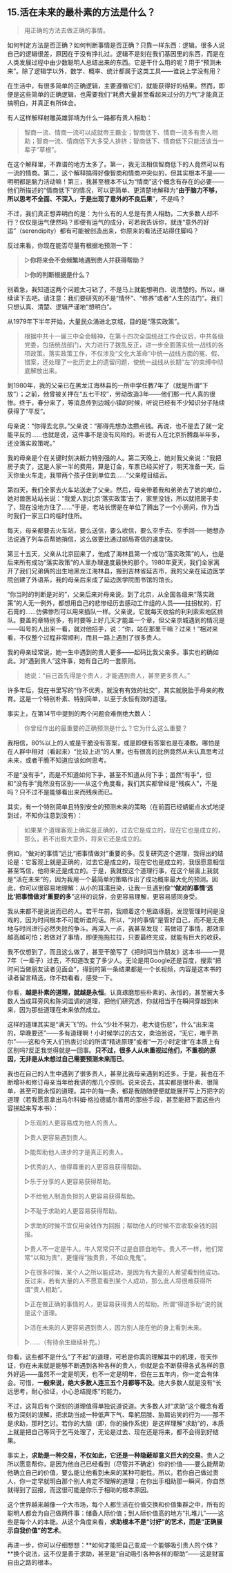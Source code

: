 ## 15.活在未来的最朴素的方法是什么？

> 用正确的方法去做正确的事情。

如何判定方法是否正确？如何判断事情是否正确？只靠一样东西：逻辑。很多人说自己的逻辑很差，原因在于没有挣扎过。逻辑不是刻在我们基因里的东西，而是在人类发展过程中由少数聪明人总结出来的东西。它是干什么用的呢？用于“预测未来”。除了逻辑学以外，数学、概率、统计都属于这类工具——谁说上学没有用？

在生活中，有很多简单的正确逻辑，主要遵循它们，就能获得好的结果。然而，即便是这些简单的正确逻辑，也需要我们“耗费大量甚至看起来过分的力气”才能真正搞明白，并真正有所体会。

有人这样解释射雕英雄郭靖为什么一路都有贵人相助：

> 智商一流、情商一流可以成就帝王霸业；智商低下、情商一流多有贵人相助；智商一流、情商低下大多受人排挤；智商低下、情商低下只能活该当一辈子“草根”。

在这个解释里，不靠谱的地方太多了。第一，我无法相信智商低下的人竟然可以有一流的情商。第二，这个解释搞得好像智商和情商冲突似的，但其实根本不是——明明都是脑力活动嘛！第三，我甚至根本不认为“情商”这个概念有存在的必要——他们所描述的“情商低下”的情况，可以更简单、更清楚地解释为“**由于脑力不够，所以思考不全面、不深入，于是出现了意外的不良后果**”，不是吗？

不过，我们真正想弄明白的是：为什么有的人总是有贵人相助，二大多数人却不行？仅仅是运气使然吗？即便有运气的成分，可若我告诉你，就连“意外的好运”（serendipity）都有可能被创造出来，你原来的看法还站得住脚吗？

反过来看，你现在能否尽量有根据地预测一下：

> ▷**你将来会不会频繁地遇到贵人并获得帮助？**
>
> ▷**你的判断根据是什么？**

别着急，我知道这两个问题太刁钻了，不是马上就能想明白、说清楚的。所以，继续读下去吧。请注意：我们要研究的不是“情怀”、“修养”或者“人生的法门”。我们只想认真、清楚、逻辑严谨地“想明白”。

从1979年下半年开始，大量民众涌进北京城，目的是“落实政策”。

> 根据中共十一届三中全会精神，在第十四次全国统战工作会议后，中共各级党委，包括统战部门，大力进行了拨乱反正，进一步全面落实统一战线的各项政策。落实政策工作，不仅涉及“文化大革命”中统一战线方面的冤、假、错案，还处理了一批历史上的遗留问题，使统一战线从长期“左”的束缚中彻底解放出来。

到1980年，我的父亲已在黑龙江海林县的一所中学任教7年了（就是所谓“下放”）；之前，他曾被关押在“五七干校”，劳动改造3年——他们那一代人真的很惨。终于，春分来了，等消息传到边城小镇的时候，听说已经有不少知识分子陆续获得了“平反”。

母亲说：“你得去北京。”父亲说：“那得先想办法攒点钱。再说，也不是去了就一定能平反的……也就是说，这件事不是没有风险的。听说有人在北京折腾磊半年多，还没落实政策呢。”

我的母亲是个在关键时刻决断力特别强的人。第二天晚上，她对我父亲说：“我把房子卖了，这是人家一半的费用，算是订金，车票已经买好了，明天准备一天，后天你坐火车走，我带两个孩子住到单位去……”父亲瞠目结舌。

第四天，我们全家去火车站送走了父亲。然后，母亲带着我和弟弟去了她的单位，她对兽医站站长说：“我爱人到北京‘落实政策’去了，家里没钱，所以就把房子卖了，现在没地方住了……”于是，老站长愣是在单位了腾出了一个小房间，作为当时我们一家三口的临时住所。

每天，母亲都要去火车站，要么送信，要么收信，要么空手去、空手回——她想办法说通了列车员帮她捎信，这么做要比通过邮局寄信的速度快。

第三十五天，父亲从北京回来了，他成了海林县第一个成功“落实政策”的人，也是后来所有成功“落实政策”的人里办理速度最快的那个。1980年夏天，我们全家离开了我们兄弟俩的出生地黑龙江海林县，搬到吉林省延吉市，我的父亲在延边医学院创建了外语系，我的母亲后来成了延边医学院图书馆的馆长。

“你当时的判断是对的”，父亲后来对母亲说。到了北京，从全国各级来“落实政策”的人无一例外，都想用自己的悲惨经历去感动工作组的人员——拄拐杖的，打石膏的……仿佛惨烈可以用来插队一样。父亲说，它就每天收拾的利利索索地区排队。要盖的章特别多，有时要等上好几天才能盖一个章，但父亲京城遇到的情况是——叫号的人出来一看，就对他招手，说：“你，站在那里干嘛？过来！”相对来看，不仅整个过程非常顺利，而且一路上遇到了很多贵人。

我的母亲经常说，她一生中遇到的贵人更多——起码比我父亲多。事实也的确如此。对“遇到贵人”这件事，她有自己的一套原则。

> 她说：“自己首先得是个贵人，才能遇到贵人，甚至更多贵人。”

许多年后，我在书里写的“你不优秀，就没有有效的社交”，其实就脱胎于母亲的教育。这是一个特别朴素、特别简单，以至于永恒有效的道理。

事实上，在第14节中提到的两个问题会难倒绝大数人：

> 你曾经作出的最重要的正确预测是什么？它为什么这么重要？

我相信，80%以上的人或是干脆没有答案，或是即便有答案也是在凑数。哪怕是在人群中相对（看起来）“比较上进”的人里，也有很高的比例竟然从未认真思考过未来，或者干脆不知道应该如何思考。

不是“没有手”，而是不知道如何下手，甚至不知道从何下手；虽然“有手”，但和“没有手”竟然没有区别——从这个角度看，我们其实都曾经是“残疾人”，不是吗？只不过不是能够看出来而残疾而已。

其实，有一个特别简单且特别安全的预测未来的策略（在前面已经蜻蜓点水式地提到过，不知你注意到没有）：

> 如果某个道理客观上确实是正确的，过去它是成立的，现在它也是成立的，那么，若不出极大意外，将来它还是成立的。

例如，“做对的事情”远比“把事情做对”重要的多。反复研究这个道理，我得出的结论是：它客观上就是正确的，过去它是成立的，现在它也是成立的，我很愿意相信甚至笃信，他将来还是成立的。于是，我就按这个道理行事，在这个层面上我就是“活在未来”的，因为我用一个最简单的策略作出了成功概率最大化的预测。因此，你可以很容易地理解：从小的耳濡目染，让我一旦遇到像“**‘做对的事情’远比‘把事情做对’重要的多**”这样的说辞，会更容易理解，更容易感同身受。

我从来都不是说说而已的人。若干年前，我顺着这个思路琢磨，发现管理时间是没戏的，因为时间根本不可能听谁的话。所以，“对的事情”是管好自己，而不是无畏地与时间进行必然失败的争斗。再深入一点，我甚至发现：若做错了事情，那效率越高越可怕；若做对了事情，即便拖拖拉拉，只要最终完成，就能有巨大的收获。

我不仅想到了，而且这么做了，甚至干脆写了《把时间当作朋友》这本书——一晃7年（一辈子）过去，不知道改变了多少人。无论是用Google还是百度，搜索“把时间当做朋友读者见面会”，得到的第一条结果都是一个长视频，内容是这本书的读者留言精选，你不妨看看，感受一下。

你看，**越是朴素的道理，就越是永恒**。认真琢磨那些朴素的、永恒的，甚至被大多数人当成耳旁风和陈词滥调的道理，把他们研究透，你就相当于在瞬间穿越到未来，因为那些道理在未来依然成立。

这样的道理其实是“满天飞”的。什么“少壮不努力，老大徒伤悲”，什么“出来混的，早晚要还”——多有道理啊！小时候学过的古文，卖油翁说，“无它，唯手熟尔”——这和今天人们热衷讨论的所谓“精进原理”或者“一万小时定律”在本质上有区别吗?反正我觉得就是一回事。**只不过，很多人从未重视过他们，不重视的原因，无非是从未想过自己需要预测未来而已**。

我也在自己的人生中遇到了很多贵人，甚至比我母亲遇到的还多。于是，我也在不断增补和修订母亲当年给我讲的那几个原则。说来说去，其实都是很朴素、很简单，甚至可能永恒的道理。其中的每一条，都是我随随便便就能展开写上万把字的道理（若我愿意拿出马尔科姆·格拉德威尔善用的那些手段，甚至能把下面这些内容拼起来写本书）：

> ▷乐观的人更容易成为他人的贵人。
>
> ▷贵人更容易遇到贵人。
>
> ▷能帮助他人进步的才是真正的贵人。
>
> ▷优秀的人、值得尊重的人更容易获得帮助。
>
> ▷乐于分享的人更容易获得帮助。
>
> ▷不给他人制造负担的人更容易获得帮助。
>
> ▷不耻于求助的人更容易获得帮助。
>
> ▷求助的时候不宜仅用金钱作为回报；帮助他人的时候不宜收取金钱的回报。
>
> ▷贵人不一定是牛人。牛人常常只不过是自顾自地牛。贵人不一样，他们常常“以和为贵”，更懂得“独贵贵，不如众鬼鬼”。
>
> ▷在很多时候，某个人之所以能成功，是因为有大量的人希望看到他成功。反过来，若有大量的人不愿意看到某个人成功，那么此人将很难获得所谓“贵人相助”。
>
> ▷正在做正确的事情的人，更容易获得贵人的帮助。所谓“得道多助”说的就是这个道理。
>
> ▷活在未来的人更容易遇到贵人，因为别人能在他的身上看到未来。
>
> ▷……（有待余生继续补充。）

你看，这些都不是什么“了不起”的道理，可若是你真的理解其中的机理，苍天作证，你在未来就是能够不断遇到各种各样的贵人，你就是会不断获得各式各样的意外好运——虽然不一定是明天，也不一定是明年，但在三五年内，你一定会有体会。可惜，**一般来说，绝大多数人连三五个月都等不及**。绝大多数人就是没有“长远思考，耐心验证，小心总结提炼”的能力。

不过，这背后有个深刻的道理值得单独说道说道。大多数人对“求助”这个概念有着极为深刻的误解，把求助当成一种低声下气、卑躬屈膝、胁肩谄笑的行为——那不是求助，那时乞讨。若你的大脑（即，你的操作系统）是这样理解“求助”的，本质上就是把自己等同于乞丐处理了，无论是过去、现在还是将来，都不会得到好结果。

事实上，**求助是一种交易，不仅如此，它还是一种隐蔽却意义巨大的交易**。贵人之所以愿意帮你，是因为他自己已经看到（尽管并不确定）你的价值——要么能帮助他确立自己的价值，要么能让他看到未来的某种可能性。所以，若你自己做过贵人，你一定早就明白那个别人肯定不理解的道理；在你出手相助那一瞬间，你自然就得到了回报，而这很可能是你乐于相助的根本原因。

这个世界越来越像一个大市场，每个人都生活在价值交换和价值集群之中，所有的聪明人都会为自己做两件事：储备人际价值；到人际价值高的地方“扎堆儿”——这些是每个人的本能。从这个角度来看，**求助根本不是“讨好”的艺术，而是“正确展示自我价值”的艺术**。

再进一步，你可以仔细想想：**如何才能把自己变成一个能够吸引贵人的个体？**换个说法，这不仅是善于求助，甚至是“自动吸引各种各样的帮助”——这是财富自由之路的根本。

